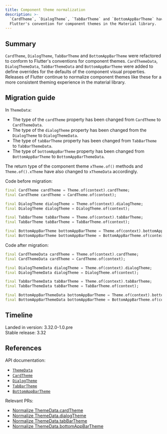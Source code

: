 ```yaml
---
title: Component theme normalization
description: >-
  `CardTheme`, `DialogTheme`, `TabBarTheme` and `BottomAppBarTheme` have been normalized to follow
  Flutter's convention for component themes in the Material library.
---
```


## Summary

`CardTheme`, `DialogTheme`, `TabBarTheme` and `BottomAppBarTheme` were refactored to 
conform to Flutter's conventions for component themes.
`CardThemeData`, `DialogThemeData`, `TabBarThemeData` and `BottomAppBarTheme` were added to
define overrides for the defaults of the component visual properties.
Releases of Flutter continue to normalize component themes like these for
a more consistent theming experience in the material library.

## Migration guide

In `ThemeData`:

- The type of the `cardTheme` property has been
  changed from `CardTheme` to `CardThemeData`.
- The type of the `dialogTheme` property has been
  changed from the `DialogTheme` to `DialogThemeData`.
- The type of `tabBarTheme` property has been
  changed from `TabBarTheme` to `TabBarThemeData`.
- The type of `bottomAppBarTheme` property has been
  changed from `BottomAppBarTheme` to `BottomAppBarThemeData`.

The return type of the component theme `xTheme.of()` methods and
`Theme.of().xTheme` have also changed to `xThemeData` accordingly.

Code before migration:

```dart
final CardTheme cardTheme = Theme.of(context).cardTheme;
final CardTheme cardTheme = CardTheme.of(context);

final DialogTheme dialogTheme = Theme.of(context).dialogTheme;
final DialogTheme dialogTheme = DialogTheme.of(context);

final TabBarTheme tabBarTheme = Theme.of(context).tabBarTheme;
final TabBarTheme tabBarTheme = TabBarTheme.of(context);

final BottomAppBarTheme bottomAppBarTheme = Theme.of(context).bottomAppBarTheme;
final BottomAppBarTheme bottomAppBarTheme = BottomAppBarTheme.of(context);
```

Code after migration:

```dart
final CardThemeData cardTheme = Theme.of(context).cardTheme;
final CardThemeData cardTheme = CardTheme.of(context);

final DialogThemeData dialogTheme = Theme.of(context).dialogTheme;
final DialogThemeData dialogTheme = DialogTheme.of(context);

final TabBarThemeData tabBarTheme = Theme.of(context).tabBarTheme;
final TabBarThemeData tabBarTheme = TabBarTheme.of(context);

final BottomAppBarThemeData bottomAppBarTheme = Theme.of(context).bottomAppBarTheme;
final BottomAppBarThemeData bottomAppBarTheme = BottomAppBarTheme.of(context);
```

## Timeline

Landed in version: 3.32.0-1.0.pre<br>
Stable release: 3.32

## References

API documentation:

* [`ThemeData`][]
* [`CardTheme`][]
* [`DialogTheme`][]
* [`TabBarTheme`][]
* [`BottomAppBarTheme`][]

Relevant PRs:

* [Normalize ThemeData.cardTheme][]
* [Normalize ThemeData.dialogTheme][]
* [Normalize ThemeData.tabBarTheme][]
* [Normalize ThemeData.bottomAppBarTheme][]

[`ThemeData`]: {{site.api}}/flutter/material/ThemeData-class.html
[`CardTheme`]: {{site.api}}/flutter/material/CardTheme-class.html
[`DialogTheme`]: {{site.api}}/flutter/material/DialogTheme-class.html
[`TabBarTheme`]: {{site.api}}/flutter/material/TabBarTheme-class.html
[`BottomAppBarTheme`]: {{site.api}}/flutter/material/BottomAppBarTheme-class.html
[Normalize ThemeData.cardTheme]: {{site.repo.flutter}}/pull/153254
[Normalize ThemeData.dialogTheme]: {{site.repo.flutter}}/pull/155129
[Normalize ThemeData.tabBarTheme]: {{site.repo.flutter}}/pull/156253
[Normalize ThemeData.bottomAppBarTheme]: {{site.repo.flutter}}/pull/
